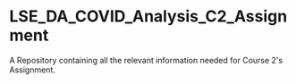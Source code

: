# LSE_DA_COVID_Analysis_C2_Assignment
A Repository containing all the relevant information needed for Course 2's Assignment.
